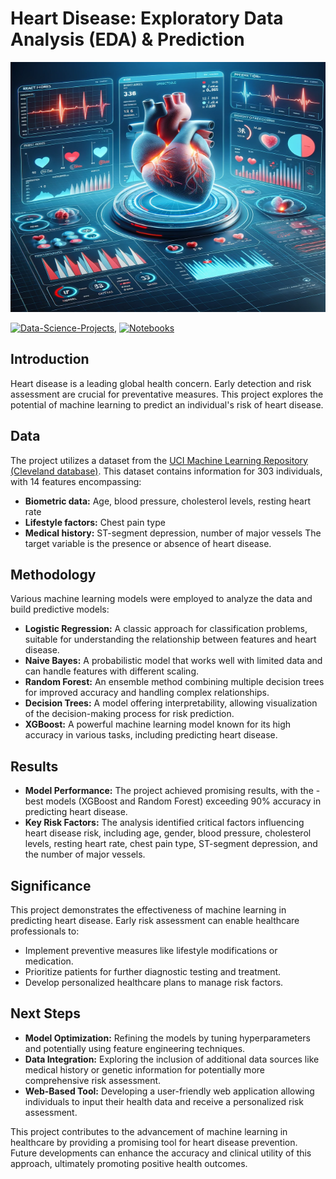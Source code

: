 # **Heart Disease: Exploratory Data Analysis (EDA) & Prediction**

<img src="./images/heart_disease.png" alt="Alt-Text" width="100%" height="400px" />

[![Data-Science-Projects](https://img.shields.io/badge/Data_Science_Projects-GitHub_Page-%2300BFFF.svg)](https://jenst1234.github.io), [![Notebooks](https://img.shields.io/badge/Notebooks-View-Green.svg)](https://github.com/jenst1234/Data_Science_Portfolio/blob/main/4%23%20Heart%20Disease%20Prediction/notebooks/heart_disease_prediction.ipynb)

## **Introduction**

Heart disease is a leading global health concern. Early detection and risk assessment are crucial for preventative measures. This project explores the potential of machine learning to predict an individual's risk of heart disease.

## **Data**

The project utilizes a dataset from the [UCI Machine Learning Repository (Cleveland database)](https://archive.ics.uci.edu/dataset/45/heart+disease). This dataset contains information for 303 individuals, with 14 features encompassing:

- **Biometric data:** Age, blood pressure, cholesterol levels, resting heart rate
- **Lifestyle factors:** Chest pain type
- **Medical history:** ST-segment depression, number of major vessels
The target variable is the presence or absence of heart disease.

## **Methodology**

Various machine learning models were employed to analyze the data and build predictive models:

- **Logistic Regression:** A classic approach for classification problems, suitable for understanding the relationship between features and heart disease.
- **Naive Bayes:** A probabilistic model that works well with limited data and can handle features with different scaling.
- **Random Forest:** An ensemble method combining multiple decision trees for improved accuracy and handling complex relationships.
- **Decision Trees:** A model offering interpretability, allowing visualization of the decision-making process for risk prediction.
- **XGBoost:** A powerful machine learning model known for its high accuracy in various tasks, including predicting heart disease.

## **Results**

- **Model Performance:** The project achieved promising results, with the - best models (XGBoost and Random Forest) exceeding 90% accuracy in predicting heart disease.
- **Key Risk Factors:** The analysis identified critical factors influencing heart disease risk, including age, gender, blood pressure, cholesterol levels, resting heart rate, chest pain type, ST-segment depression, and the number of major vessels.

## **Significance**

This project demonstrates the effectiveness of machine learning in predicting heart disease. Early risk assessment can enable healthcare professionals to:

- Implement preventive measures like lifestyle modifications or medication.
- Prioritize patients for further diagnostic testing and treatment.
- Develop personalized healthcare plans to manage risk factors.

## **Next Steps**

- **Model Optimization:** Refining the models by tuning hyperparameters and potentially using feature engineering techniques.
- **Data Integration:** Exploring the inclusion of additional data sources like medical history or genetic information for potentially more comprehensive risk assessment.
- **Web-Based Tool:** Developing a user-friendly web application allowing individuals to input their health data and receive a personalized risk assessment.

This project contributes to the advancement of machine learning in healthcare by providing a promising tool for heart disease prevention. Future developments can enhance the accuracy and clinical utility of this approach, ultimately promoting positive health outcomes.
